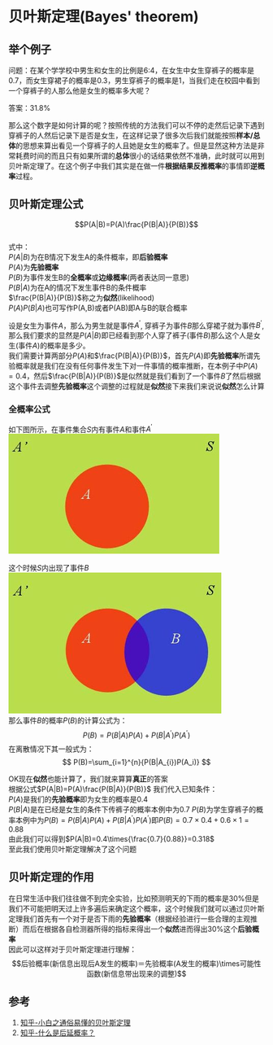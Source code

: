 # 贝叶斯定理(Bayes' theorem)

## 举个例子  
问题：在某个学学校中男生和女生的比例是6:4，在女生中女生穿裤子的概率是0.7，而女生穿裙子的概率是0.3，男生穿裤子的概率是1，当我们走在校园中看到一个穿裤子的人那么他是女生的概率多大呢？  

答案：31.8%  

那么这个数字是如何计算的呢？按照传统的方法我们可以不停的走然后记录下遇到穿裤子的人然后记录下是否是女生，在这样记录了很多次后我们就能按照**样本/总体**的思想来算出看见一个穿裤子的人且她是女生的概率了。但是显然这种方法是非常耗费时间的而且只有如果所谓的**总体**很小的话结果依然不准确，此时就可以用到贝叶斯定理了。在这个例子中我们其实是在做一件**根据结果反推概率**的事情即**逆概率**过程。

## 贝叶斯定理公式  
$$P(A|B)=P(A)\frac{P(B|A)}{P(B)}$$  
式中：  
$P(A|B)$为在B情况下发生A的条件概率，即**后验概率**  
$P(A)$为**先验概率**  
$P(B)$为事件发生B的**全概率**或**边缘概率**(两者表达同一意思)  
$P(B|A)$为在A的情况下发生事件B的条件概率  
$\frac{P(B|A)}{P(B)}$称之为**似然**(likelihood)  
$P(A)P(B|A)$也可写作P(A,B)或者P(AB)即A与B的联合概率


设是女生为事件$A$，那么为男生就是事件$A^{'}$, 穿裤子为事件$B$那么穿裙子就为事件$B^{'}$,那么我们要求的显然是$P(A|B)$即已经看到那个人穿了裤子(事件$B$)那么这个人是女生(事件$A$)的概率是多少。  
我们需要计算两部分$P(A)$和$\frac{P(B|A)}{P(B)}$，首先$P(A)$即**先验概率**所谓先验概率就是我们在没有任何事件发生下对一件事情的概率推断，在本例子中$P(A)=0.4$，然后$\frac{P(B|A)}{P(B)}$是似然就是我们看到了一个事件$B$了然后根据这个事件去调整**先验概率**这个调整的过程就是**似然**接下来我们来说说**似然**怎么计算  
### 全概率公式    
如下图所示，在事件集合$S$内有事件$A$和事件$A^{'}$
![事件集合S](../Resource/bayes_theorem_1.jpg "事件集合S")  

这个时候$S$内出现了事件$B$  
![事件B](../Resource/bayes_theorem_2.jpg "事件B")  
那么事件$B$的概率$P(B)$的计算公式为：
$$
P(B)=P(B|A)P(A)+P(B|A^{'})P(A^{'})
$$
在离散情况下其一般式为：
$$
P(B)=\sum_{i=1}^{n}{P(B|A_{i})P(A_i)}
$$

OK现在**似然**也能计算了，我们就来算算**真正**的答案  
根据公式$P(A|B)=P(A)\frac{P(B|A)}{P(B)}$ 我们代入已知条件：  
$P(A)$是我们的**先验概率**即为女生的概率是0.4  
$P(B|A)$是在已经是女生的条件下传裤子的概率本例中为0.7
$P(B)$为学生穿裤子的概率本例中为$P(B)=P(B|A)P(A)+P(B|A^{'})P(A^{'})$即$P(B)=0.7\times0.4+0.6\times1 = 0.88$  
由此我们可以得到$P(A|B)=0.4\times{\frac{0.7}{0.88}}=0.318$  
至此我们使用贝叶斯定理解决了这个问题
## 贝叶斯定理的作用
在日常生活中我们往往做不到完全实验，比如预测明天的下雨的概率是30%但是我们不可能把明天过上许多遍后来确定这个概率，这个时候我们就可以通过贝叶斯定理我们首先有一个对于是否下雨的**先验概率**（根据经验进行一些合理的主观推断）而后在根据各自检测器所得的指标来得出一个**似然**进而得出30%这个**后验概率**  
因此可以这样对于贝叶斯定理进行理解：
$$后验概率(新信息出现后A发生的概率)＝先验概率(A发生的概率)\times可能性函数(新信息带出现来的调整)$$

## 参考 
1. [知乎-小白之通俗易懂的贝叶斯定理](https://zhuanlan.zhihu.com/p/37768413)
2. [知乎-什么是后延概率？](https://www.zhihu.com/question/315348473/answer/622044235)